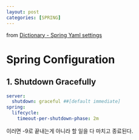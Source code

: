 ```yaml
---
layout: post
categories: [SPRING]
---
```




from [Dictionary - Spring Yaml settings](https://github.com/newkayak12/Dictionary/blob/master/spring/01.Configuration.md)

# Spring Configuration
## 1. Shutdown Gracefully
```yaml
server:
  shutdown: graceful ##[default immediate]
spring:
  lifecycle:
    timeout-per-shutdown-phase: 2m
```

이러면 -9로 끝내는게 아니라 할 일을 다 마치고 종료된다.
